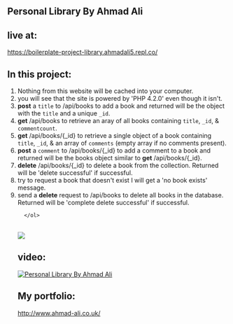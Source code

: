 ## Personal Library By Ahmad Ali 

## live at:
https://boilerplate-project-library.ahmadali5.repl.co/

## In this project:
 <ol>
        <li>Nothing from this website will be cached into your computer.</li>
        <li>you will see that the site is powered by 'PHP 4.2.0' even though it isn't.</li>
        <li><b>post</b> a <code>title</code> to /api/books to add a book and returned will be the object with the <code>title</code> and a unique <code>_id</code>.</li>
        <li><b>get</b> /api/books to retrieve an aray of all books containing <code>title</code>, <code>_id</code>, & <code>commentcount</code>.</li>
        <li><b>get</b> /api/books/{_id} to retrieve a single object of a book containing <code>title</code>, <code>_id</code>, & an array of <code>comments</code> (empty array if no comments present).</li>
        <li><b>post</b> a <code>comment</code> to /api/books/{_id} to add a comment to a book and returned will be the books object similar to <b>get</b> /api/books/{_id}.</li>
        <li><b>delete</b> /api/books/{_id} to delete a book from the collection. Returned will be 'delete successful' if successful.</li>
        <li>try to request a book that doesn't exist I will get a 'no book exists' message.</li>
        <li>send a <b>delete</b> request to /api/books to delete all books in the database. Returned will be 'complete delete successful' if successful.</li>
       
      </ol>
</p>
      <br>
      <img src='https://cdn.gomix.com/d7932c52-287f-4dae-b175-631fef453000%2FScreen%20Shot%202016-12-16%20at%201.35.56%20AM.png' />
   
## video:
[![Personal Library By Ahmad Ali ](http://img.youtube.com/vi/nGRKXt6OW4A/0.jpg)](http://www.youtube.com/watch?v=nGRKXt6OW4A "Personal Library By Ahmad Ali ")

## My portfolio:
http://www.ahmad-ali.co.uk/
